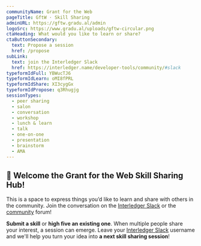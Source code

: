 ```yaml
---
communityName: Grant for the Web
pageTitle: GftW · Skill Sharing
adminURL: https://gftw.gradu.al/admin
logoSrc: https://www.gradu.al/uploads/gftw-circular.png
ctaHeading: What would you like to learn or share?
ctaButtonSecondary:
  text: Propose a session
  href: /propose
subLink:
  text: join the Interledger Slack
  href: https://interledger.name/developer-tools/community/#slack
typeformIdFull: YBWucTJ6
typeformIdLearn: oMI8fPRL
typeformIdShare: XI3cygGx
typeformIdPropose: q3Rhugjg
sessionTypes:
  - peer sharing
  - salon
  - conversation
  - workshop
  - lunch & learn
  - talk
  - one-on-one
  - presentation
  - brainstorm
  - AMA
---
```


## 👋 Welcome the Grant for the Web Skill Sharing Hub!

This is a space to express things you’d like to learn and share with others in the community. Join the conversation on the [Interledger Slack](https://interledger.name/developer-tools/community/#slack) or the [community](https://community.webmonetization.org/) forum!

<process-card-list class="full-width"></process-card-list>

**Submit a skill** or **high five an existing one**. When multiple people share your interest, a session can emerge. Leave your [Interledger Slack](https://interledger.name/developer-tools/community/#slack) username and we'll help you turn your idea into **a next skill sharing session**!

<session-format-list :session-types="sessionTypes"></session-format-list>
